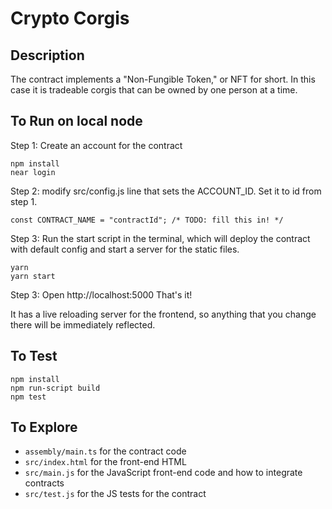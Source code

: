 # Crypto Corgis

## Description

The contract implements a "Non-Fungible Token," or NFT for short. In this case it is tradeable corgis that can be owned by one person at a time. 

## To Run on local node
Step 1: Create an account for the contract
```
npm install
near login
```

Step 2:
modify src/config.js line that sets the ACCOUNT_ID. Set it to id from step 1.
```
const CONTRACT_NAME = "contractId"; /* TODO: fill this in! */
```

Step 3:
Run the start script in the terminal, which will deploy the contract with default config and start a server for the static files.
```
yarn
yarn start
```

Step 3:
Open http://localhost:5000
That's it!

It has a live reloading server for the frontend, so anything that you change there will be immediately reflected.

## To Test

```
npm install
npm run-script build
npm test
```

## To Explore

- `assembly/main.ts` for the contract code
- `src/index.html` for the front-end HTML
- `src/main.js` for the JavaScript front-end code and how to integrate contracts
- `src/test.js` for the JS tests for the contract
